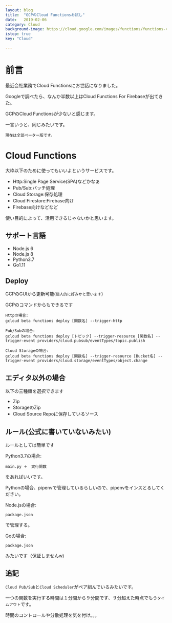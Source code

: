 ```yaml
---
layout: blog
title:  "GCPのCloud Functionsお試し"
date:   2019-02-06
category: Cloud
background-image: https://cloud.google.com/images/functions/functions-video-thumbnail.png?hl=ja
istop: true
key: "Cloud"

---
```


# 前言

最近会社業務でCloud Functionsにお世話になりました。

Googleで調べたら、なんか半数以上はCloud Functions For Firebaseが出てきた。

GCPのCloud Functionsが少ないと感じます。

一言いうと、同じみたいです。

`現在は全部ベーター版です。`


# Cloud Functions

大枠以下のために使ってもいいよというサービスです。

- Http:Single Page Service(SPA)などかなぁ
- Pub/Sub:バッチ処理
- Cloud Storage:保存処理
- Cloud Firestore:Firebase向け
- Firebase向けなどなど

使い目的によって、活用できるじゃないかと思います。

## サポート言語

- Node.js 6
- Node.js 8
- Python3.7
- Go1.11

## Deploy

GCPのGUIから更新可能(`個人的に好みかと思います`)

GCPのコマンドからもできるです

```
Httpの場合:
gcloud beta functions deploy [関数名] --trigger-http

Pub/Subの場合:
gcloud beta functions deploy [トピック] --trigger-resource [関数名] --trigger-event providers/cloud.pubsub/eventTypes/topic.publish

Cloud Storageの場合:
gcloud beta functions deploy [関数名] --trigger-resource [Bucket名] --trigger-event providers/cloud.storage/eventTypes/object.change
```

## エディタ以外の場合

以下の三種類を選択できます

- Zip
- StorageのZip
- Cloud Source Repoに保存しているソース

## ルール(公式に書いていないみたい)

ルールとしては簡単です

Python3.7の場合:

```
main.py ＋　実行関数
```

をあればいいです。

Pythonの場合、pipenvで管理しているらしいので、pipenvをインスとるしてください。

Node.jsの場合:

```
package.json
```

で管理する。

Goの場合:

```
package.json
```
みたいです（保証しませんw)

## 追記

`Cloud Pub/Sub`と`Cloud Scheduler`がペア組んでいるみたいです。

一つの関数を実行する時間は１分間から９分間です、９分超えた時点でもう`タイムアウト`です。

時間のコントロールや分散処理を気を付け。。。